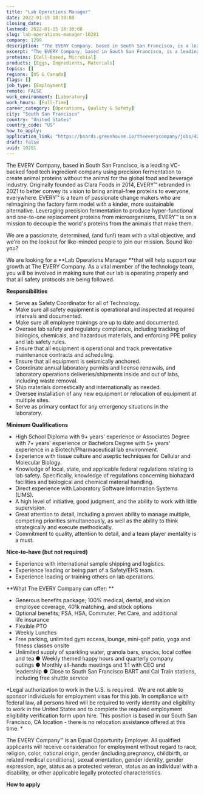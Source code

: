 ```yaml
---
title: "Lab Operations Manager"
date: 2022-01-15 18:30:08
closing_date: 
lastmod: 2022-01-15 18:30:08
slug: lab-operations-manager-10281
company: 1299
description: "The EVERY Company, based in South San Francisco, is a leading VC-backed food tech ingredient company using precision fermentation to create animal proteins without the animal for the global food and beverage industry. Originally founded as Clara Foods in 2014, EVERY™ rebranded in 2021 to better convey its vision to bring animal-free proteins to everyone, everywhere. EVERY™ is a team of passionate change makers who are reimagining the factory farm model with a kinder, more sustainable alternative."
excerpt: "The EVERY Company, based in South San Francisco, is a leading VC-backed food tech ingredient company using precision fermentation to create animal proteins without the animal for the global food and beverage industry. Originally founded as Clara Foods in 2014, EVERY™ rebranded in 2021 to better convey its vision to bring animal-free proteins to everyone, everywhere. EVERY™ is a team of passionate change makers who are reimagining the factory farm model with a kinder, more sustainable alternative."
proteins: [Cell-Based, Microbial]
products: [Eggs, Ingredients, Materials]
topics: []
regions: [US & Canada]
flags: []
job_type: [Employment]
remote: FALSE
work_environment: [Laboratory]
work_hours: [Full-Time]
career_category: [Operations, Quality & Safety]
city: "South San Francisco"
country: "United States"
country_code: "US"
how_to_apply: 
application_link: "https://boards.greenhouse.io/theeverycompany/jobs/4288677004"
draft: false
uuid: 10281
---
```

The EVERY Company, based in South San Francisco, is a leading VC-backed
food tech ingredient company using precision fermentation to create
animal proteins without the animal for the global food and beverage
industry. Originally founded as Clara Foods in 2014, EVERY™ rebranded in
2021 to better convey its vision to bring animal-free proteins to
everyone, everywhere. EVERY™ is a team of passionate change makers who
are reimagining the factory farm model with a kinder, more sustainable
alternative. Leveraging precision fermentation to produce
hyper-functional and one-to-one replacement proteins from
microorganisms, EVERY™ is on a mission to decouple the world's proteins
from the animals that make them.

We are a passionate, determined, (and fun!) team with a vital objective,
and we\'re on the lookout for like-minded people to join our mission.
Sound like you?

We are looking for a **Lab Operations Manager **that will help support
our growth at The EVERY Company. As a vital member of the technology
team, you will be involved in making sure that our lab is operating
properly and that all safety protocols are being followed.

**Responsibilities**

-   Serve as Safety Coordinator for all of Technology.
-   Make sure all safety equipment is operational and inspected at
    required intervals and documented.
-   Make sure all employee trainings are up to date and documented.
-   Oversee lab safety and regulatory compliance, including tracking of
    biologics, chemicals, and hazardous materials, and enforcing PPE
    policy and lab safety rules.
-   Ensure that all equipment is operational and track preventative
    maintenance contracts and scheduling.
-   Ensure that all equipment is seismically anchored.
-   Coordinate annual laboratory permits and license renewals, and
    laboratory operations deliveries/shipments inside and out of labs,
    including waste removal.
-   Ship materials domestically and internationally as needed.
-   Oversee installation of any new equipment or relocation of equipment
    at multiple sites.
-   Serve as primary contact for any emergency situations in the
    laboratory. 

**Minimum Qualifications**

-   High School Diploma with 9+ years' experience or Associates Degree
    with 7+ years' experience or Bachelors Degree with 5+ years'
    experience in a Biotech/Pharmaceutical lab environment.
-   Experience with tissue culture and aseptic techniques for Cellular
    and Molecular Biology.
-   Knowledge of local, state, and applicable federal regulations
    relating to lab safety. Specifically, knowledge of regulations
    concerning biohazard facilities and biological and chemical material
    handling.
-   Direct experience with Laboratory Software Information Systems
    (LIMS). 
-   A high level of initiative, good judgment, and the ability to work
    with little supervision.
-   Great attention to detail, including a proven ability to manage
    multiple, competing priorities simultaneously, as well as the
    ability to think strategically and execute methodically.
-   Commitment to quality, attention to detail, and a team player
    mentality is a must.

**Nice-to-have (but not required)**

-   Experience with international sample shipping and logistics. 
-   Experience leading or being part of a Safety/EHS team. 
-   Experience leading or training others on lab operations.

**What The EVERY Company can offer: **

-   Generous benefits package; 100% medical, dental, and vision
    employee coverage, 401k matching, and stock options
-   Optional benefits; FSA, HSA, Commuter, Pet Care, and additional
    life insurance
-   Flexible PTO
-   Weekly Lunches
-   Free parking, unlimited gym access, lounge, mini-golf patio, yoga
    and fitness classes onsite
-   Unlimited supply of sparkling water, granola bars, snacks, local
    coffee and tea ● Weekly themed happy hours and quarterly company
    outings ● Monthly all-hands meetings and 1:1 with CEO and
    leadership ● Close to South San Francisco BART and Cal Train
    stations, including free shuttle service

*Legal authorization to work in the U.S. is required.  We are not able
to sponsor individuals for employment visas for this job. In compliance
with federal law, all persons hired will be required to verify identity
and eligibility to work in the United States and to complete the
required employment eligibility verification form upon hire. This
position is based in our South San Francisco, CA location - there is no
relocation assistance offered at this time. *

The EVERY Company™ is an Equal Opportunity Employer. All qualified
applicants will receive consideration for employment without regard to
race, religion, color, national origin, gender (including pregnancy,
childbirth, or related medical conditions), sexual orientation, gender
identity, gender expression, age, status as a protected veteran, status
as an individual with a disability, or other applicable legally
protected characteristics.


**How to apply**



